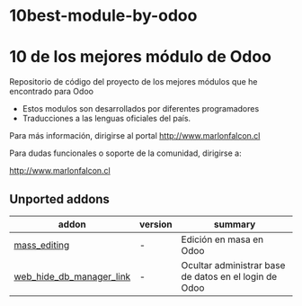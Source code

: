 ﻿# 10best-module-by-odoo

10 de los mejores módulo de Odoo
=============================

Repositorio de código del proyecto de los mejores módulos que he encontrado para Odoo


* Estos modulos son desarrollados por diferentes programadores
* Traducciones a las lenguas oficiales del país.

Para más información, dirigirse al portal http://www.marlonfalcon.cl

Para dudas funcionales o soporte de la comunidad, dirigirse a:

http://www.marlonfalcon.cl


[//]: # (addons)
Unported addons
---------------
addon | version | summary
--- | --- | ---
[mass_editing](mass_editing/) | - | Edición en masa en Odoo
[web_hide_db_manager_link](web_hide_db_manager_link/) | - | Ocultar administrar base de datos en el login de Odoo
[//]: # (end add)

